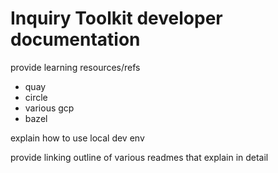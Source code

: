 # Inquiry Toolkit developer documentation

provide learning resources/refs
- quay
- circle
- various gcp
- bazel

explain how to use local dev env

provide linking outline of various readmes that explain in detail
